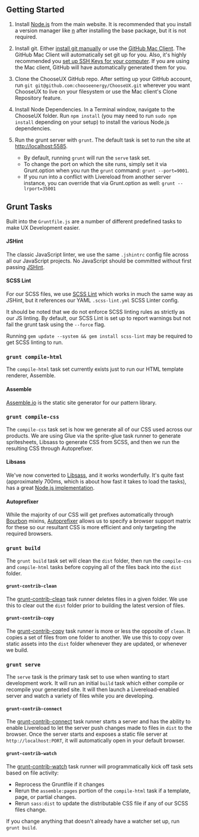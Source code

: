 ## Getting Started

1. Install [Node.js](http://nodejs.org/) from the main website. It is recommended that you install a version manager like [n](https://npmjs.org/package/n) after installing the base package, but it is not required.

2. Install git. Either [install git manually](http://git-scm.com/) or use the [GitHub Mac Client](https://mac.github.com). The GitHub Mac Client will automatically set git up for you. Also, it's highly recommended you [set up SSH Keys for your computer](https://help.github.com/articles/generating-ssh-keys/). If you are using the Mac client, GitHub will have automatically generated them for you.

3. Clone the ChooseUX GitHub repo. After setting up your GitHub account, run `git git@github.com:chooseenergy/ChooseUX.git` wherever you want ChooseUX to live on your filesystem or use the Mac client's Clone Repository feature.

4. Install Node Dependencies. In a Terminal window, navigate to the ChooseUX folder. Run `npm install` (you may need to run `sudo npm install` depending on your setup) to install the various Node.js dependencies.

5. Run the grunt server with `grunt`. The default task is set to run the site at [http://localhost:5585](http://localhost:5585).
    - By default, running `grunt` will run the `serve` task set.
    - To change the port on which the site runs, simply set it via Grunt.option when you run the `grunt` command: `grunt --port=9001`.
    - If you run into a conflict with Livereload from another server instance, you can override that via Grunt.option as well: `grunt --lrport=35001`

## Grunt Tasks

Built into the `Gruntfile.js` are a number of different predefined tasks to make UX Development easier.

#### JSHint

The classic JavaScript linter, we use the same `.jshintrc` config file across all our JavaScript projects. No JavaScript should be committed without first passing [JSHint](http://jshint.com/).

#### SCSS Lint

For our SCSS files, we use [SCSS Lint](https://github.com/brigade/scss-lint) which works in much the same way as JSHint, but it references our YAML `.scss-lint.yml` SCSS Linter config.

It should be noted that we do not enforce SCSS linting rules as strictly as our JS linting. By default, our SCSS Lint is set up to report warnings but not fail the grunt task using the `--force` flag.

Running `gem update --system && gem install scss-lint` may be required to get SCSS linting to run.

### `grunt compile-html`

The `compile-html` task set currently exists just to run our HTML template renderer, Assemble.

#### Assemble

[Assemble.io](http://assemble.io) is the static site generator for our pattern library.

### `grunt compile-css`

The `compile-css` task set is how we generate all of our CSS used across our products. We are using Glue via the sprite-glue task runner to generate spritesheets, Libsass to generate CSS from SCSS, and then we run the resulting CSS through Autoprefixer.

#### Libsass

We've now converted to [Libsass](http://libsass.org), and it works wonderfully. It's quite fast (approximately 700ms, which is about how fast it takes to load the tasks), has a great [Node.js implementation](https://github.com/sass/node-sass).

#### Autoprefixer

While the majority of our CSS will get prefixes automatically through [Bourbon](http://bourbon.io) mixins, [Autoprefixer](https://github.com/postcss/autoprefixer) allows us to specify a browser support matrix for these so our resultant CSS is more efficient and only targeting the required browsers.

### `grunt build`

The `grunt build` task set will clean the `dist` folder, then run the `compile-css` and `compile-html` tasks before copying all of the files back into the `dist` folder.

#### `grunt-contrib-clean`

The [grunt-contrib-clean](https://github.com/gruntjs/grunt-contrib-clean) task runner deletes files in a given folder. We use this to clear out the `dist` folder prior to building the latest version of files.

#### `grunt-contrib-copy`

The [grunt-contrib-copy](https://github.com/gruntjs/grunt-contrib-copy) task runner is more or less the opposite of `clean`. It copies a set of files from one folder to another. We use this to copy over static assets into the `dist` folder whenever they are updated, or whenever we build.

### `grunt serve`

The `serve` task is the primary task set to use when wanting to start development work. It will run an initial `build` task which either compile or recompile your generated site. It will then launch a Livereload-enabled server and watch a variety of files while you are developing.

#### `grunt-contrib-connect`

The [grunt-contrib-connect](https://github.com/gruntjs/grunt-contrib-connect) task runner starts a server and has the ability to enable Livereload to let the server push changes made to files in `dist` to the browser. Once the server starts and exposes a static file server at `http://localhost:PORT`, it will automatically open in your default browser.

#### `grunt-contrib-watch`

The [grunt-contrib-watch](https://github.com/gruntjs/grunt-contrib-watch) task runner will programmatically kick off task sets based on file activity:

- Reprocess the Gruntfile if it changes
- Rerun the `assemble:pages` portion of the `compile-html` task if a template, page, or partial changes.
- Rerun `sass:dist` to update the distributable CSS file if any of our SCSS files change.

If you change anything that doesn't already have a watcher set up, run `grunt build`.
